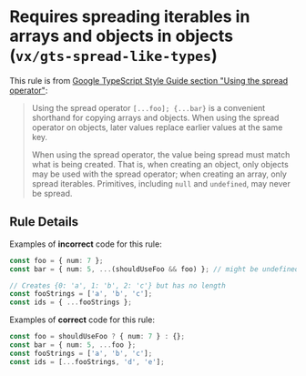 # Requires spreading iterables in arrays and objects in objects (`vx/gts-spread-like-types`)

This rule is from
[Google TypeScript Style Guide section "Using the spread operator"](https://google.github.io/styleguide/tsguide.html#using-the-spread-operator):

> Using the spread operator `[...foo]; {...bar}` is a convenient shorthand for
> copying arrays and objects. When using the spread operator on objects, later
> values replace earlier values at the same key.
>
> When using the spread operator, the value being spread must match what is
> being created. That is, when creating an object, only objects may be used with
> the spread operator; when creating an array, only spread iterables.
> Primitives, including `null` and `undefined`, may never be spread.

## Rule Details

Examples of **incorrect** code for this rule:

```ts
const foo = { num: 7 };
const bar = { num: 5, ...(shouldUseFoo && foo) }; // might be undefined

// Creates {0: 'a', 1: 'b', 2: 'c'} but has no length
const fooStrings = ['a', 'b', 'c'];
const ids = { ...fooStrings };
```

Examples of **correct** code for this rule:

```ts
const foo = shouldUseFoo ? { num: 7 } : {};
const bar = { num: 5, ...foo };
const fooStrings = ['a', 'b', 'c'];
const ids = [...fooStrings, 'd', 'e'];
```
